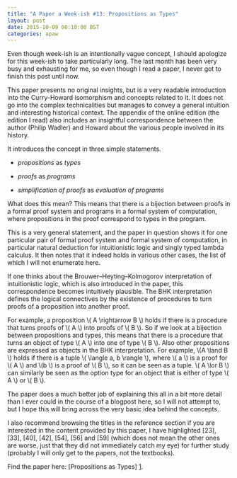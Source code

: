 ```yaml
---
title: "A Paper a Week-ish #13: Propositions as Types"
layout: post
date: 2015-10-09 00:10:00 BST
categories: apaw
---
```


Even though week-ish is an intentionally vague concept, I should apologize for this week-ish to take particularly long. The last month has been very busy and exhausting for me, so even though I read a paper, I never got to finish this post until now.

This paper presents no original insights, but is a very readable introduction into the Curry-Howard isomorphism and concepts related to it. It does not go into the complex technicalities but manages to convey a general intuition and interesting historical context. The appendix of the online edition (the edition I read) also includes an insightful correspondence between the author (Philip Wadler) and Howard about the various people involved in its history.

It introduces the concept in three simple statements.

* *propositions* as *types*

* *proofs* as *programs*

* *simplification of proofs* as *evaluation of programs*

What does this mean? This means that there is a bijection between proofs in a formal proof system
and programs in a formal system of computation, where propositions in the proof correspond to
types in the program.

This is a very general statement, and the paper in question shows it for one particular pair
of formal proof system and formal system of computation, in particular natural deduction
for intuitionistic logic and singly typed lambda calculus. It then notes that it indeed holds
in various other cases, the list of which I will not enumerate here.

If one thinks about the Brouwer–Heyting–Kolmogorov interpretation of intuitionistic logic, which is also
introduced in the paper, this correspondence becomes intuitively plausible. The BHK interpretation defines
the logical connectives by the existence of procedures to turn proofs of a proposition into another proof.

For example, a proposition \\( A \rightarrow B \\) holds if there is a procedure that turns
proofs of \\( A \\) into proofs of \\( B \\).  So if we look at a bijection between propositions
and types, this means that there is a procedure that turns an object of type \\( A \\) into one
of type \\( B \\). Also other propositions are expressed as objects in the BHK interpretation.
For example, \\(A \land B \\) holds if there is a tuple \\( \langle a, b \rangle \\), where
\\( a \\) is a proof for \\( A \\) and \\(b \\) is a proof of \\( B \\), so it can be seen as a tuple.
\\( A \lor B \\) can similarly be seen as the option type for an object that is either of type \\( A \\) or \\( B \\).

The paper does a much better job of explaining this all in a bit more detail than I ever could in the
course of a blogpost here, so I will not attempt to, but I hope this will bring across the very
basic idea behind the concepts.

I also recommend browsing the titles in the reference section if you are interested in the content
provided by this paper, I have highlighted [23], [33], [40], [42], [54], [56] and [59] (which does not mean
the other ones are worse, just that they did not immediately catch my eye) for further study (probably I will only get
to the papers, not the textbooks).

Find the paper here: [Propositions as Types] [1].

[1]: http://homepages.inf.ed.ac.uk/wadler/papers/propositions-as-types/propositions-as-types.pdf "Propositions as Types"
